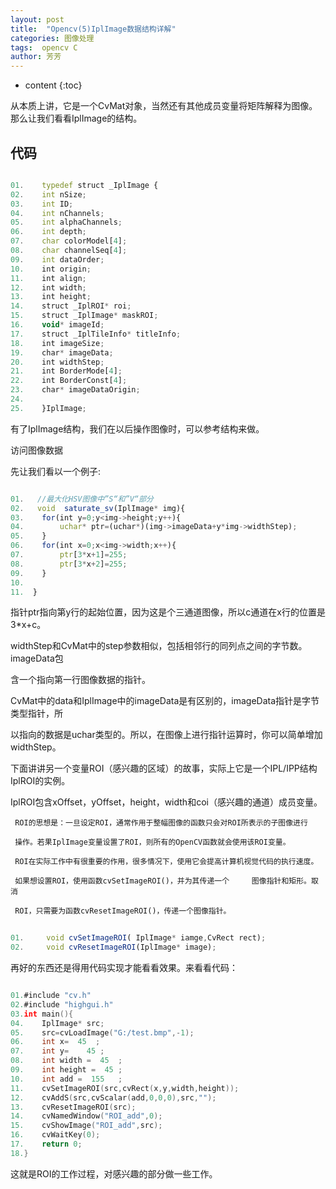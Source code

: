 ```yaml
---
layout: post
title:  "Opencv(5)IplImage数据结构详解"
categories: 图像处理
tags:  opencv C
author: 芳芳
---
```


* content
{:toc}

从本质上讲，它是一个CvMat对象，当然还有其他成员变量将矩阵解释为图像。那么让我们看看IplImage的结构。






## 代码

```js

01.    typedef struct _IplImage {  
02.    int nSize;  
03.    int ID;  
04.    int nChannels;  
05.    int alphaChannels;  
06.    int depth;  
07.    char colorModel[4];  
08.    char channelSeq[4];  
09.    int dataOrder;  
10.    int origin;  
11.    int align;  
12.    int width;  
13.    int height;  
14.    struct _IplROI* roi;  
15.    struct _IplImage* maskROI;  
16.    void* imageId;  
17.    struct _IplTileInfo* titleInfo;  
18.    int imageSize;  
19.    char* imageData;  
20.    int widthStep;  
21.    int BorderMode[4];  
22.    int BorderConst[4];  
23.    char* imageDataOrigin;  
24.  
25.    }IplImage;  


```

有了IplImage结构，我们在以后操作图像时，可以参考结构来做。

访问图像数据

先让我们看以一个例子:

```js

01.   //最大化HSV图像中”S“和”V“部分  
02.   void  saturate_sv(IplImage* img){  
03.    for(int y=0;y<img->height;y++){  
04.        uchar* ptr=(uchar*)(img->imageData+y*img->widthStep);  
05.    }  
06.    for(int x=0;x<img->width;x++){  
07.        ptr[3*x+1]=255;  
08.        ptr[3*x+2]=255;  
09.    }  
10.  
11.  }  


```

指针ptr指向第y行的起始位置，因为这是个三通道图像，所以c通道在x行的位置是3*x+c。

 widthStep和CvMat中的step参数相似，包括相邻行的同列点之间的字节数。imageData包
 
 含一个指向第一行图像数据的指针。

CvMat中的data和IplImage中的imageData是有区别的，imageData指针是字节类型指针，所

以指向的数据是uchar类型的。所以，在图像上进行指针运算时，你可以简单增加widthStep。

下面讲讲另一个变量ROI（感兴趣的区域）的故事，实际上它是一个IPL/IPP结构IplROI的实例。

IplROI包含xOffset，yOffset，height，width和coi（感兴趣的通道）成员变量。

     ROI的思想是：一旦设定ROI，通常作用于整幅图像的函数只会对ROI所表示的子图像进行
	 
	 操作。若果IplImage变量设置了ROI，则所有的OpenCV函数就会使用该ROI变量。

     ROI在实际工作中有很重要的作用，很多情况下，使用它会提高计算机视觉代码的执行速度。
	 
	 如果想设置ROI，使用函数cvSetImageROI()，并为其传递一个     图像指针和矩形。取消
	 
	 ROI，只需要为函数cvResetImageROI()，传递一个图像指针。
```js
	
01.     void cvSetImageROI( IplImage* iamge,CvRect rect);  
02.     void cvResetImageROI(IplImage* image);  


```

再好的东西还是得用代码实现才能看看效果。来看看代码：

```C

01.#include "cv.h"  
02.#include "highgui.h"  
03.int main(){  
04.    IplImage* src;  
05.    src=cvLoadImage("G:/test.bmp",-1);  
06.    int x=  45  ;  
07.    int y=    45 ;  
08.    int width =  45  ;  
09.    int height =  45 ;  
10.    int add =  155   ;  
11.    cvSetImageROI(src,cvRect(x,y,width,height));  
12.    cvAddS(src,cvScalar(add,0,0,0),src,"");  
13.    cvResetImageROI(src);  
14.    cvNamedWindow("ROI_add",0);  
15.    cvShowImage("ROI_add",src);  
16.    cvWaitKey(0);  
17.    return 0;  
18.}  


```

这就是ROI的工作过程，对感兴趣的部分做一些工作。
